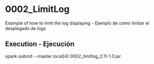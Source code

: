# 0002_LimitLog

Example of how to limit the log displaying - Ejemplo de como limitar el desplegado de logs

## Execution - Ejecución

spark-submit --master local[4] 0002_limitlog_2.11-1.0.jar

